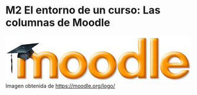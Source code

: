 
# M2 El entorno de un curso: Las columnas de Moodle

![](https://raw.githubusercontent.com/catedu/curso-moodle/master/img/logo-1024x254.jpg)
Imagen obtenida de https://moodle.org/logo/
